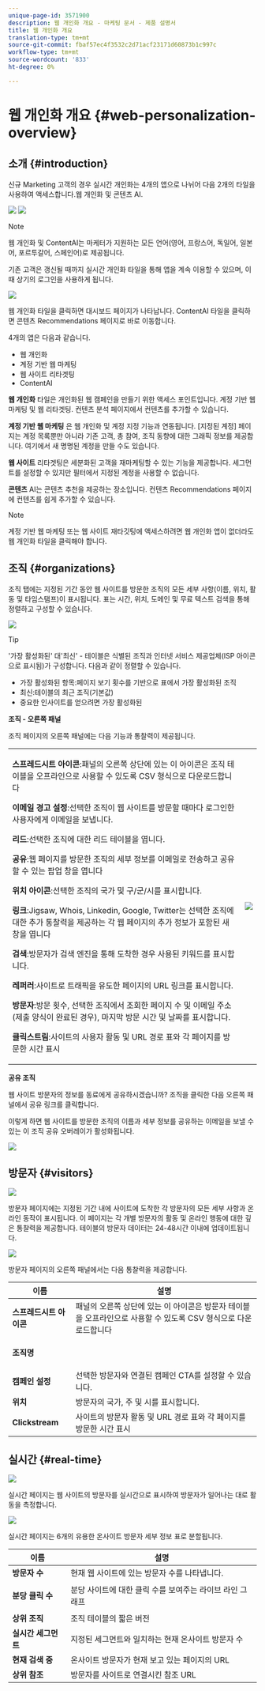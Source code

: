 ```yaml
---
unique-page-id: 3571900
description: 웹 개인화 개요 - 마케팅 문서 - 제품 설명서
title: 웹 개인화 개요
translation-type: tm+mt
source-git-commit: fbaf57ec4f3532c2d71acf23171d60873b1c997c
workflow-type: tm+mt
source-wordcount: '833'
ht-degree: 0%

---
```



# 웹 개인화 개요 {#web-personalization-overview}

## 소개 {#introduction}

신규 Marketing 고객의 경우 실시간 개인화는 4개의 앱으로 나뉘어 다음 2개의 타일을 사용하여 액세스합니다.웹 개인화 및 콘텐츠 AI.

![](assets/pasted-image-at-2016-03-23-02-45-pm.png) ![](assets/mlm-homepage-content-ai-281-29.png)

>[!NOTE]
>
>웹 개인화 및 ContentAI는 마케터가 지원하는 모든 언어(영어, 프랑스어, 독일어, 일본어, 포르투갈어, 스페인어)로 제공됩니다.

기존 고객은 갱신될 때까지 실시간 개인화 타일을 통해 앱을 계속 이용할 수 있으며, 이때 상기의 로그인을 사용하게 됩니다.

![](assets/image2016-2-9-8-3a52-3a32.png)

웹 개인화 타일을 클릭하면 대시보드 페이지가 나타납니다. ContentAI 타일을 클릭하면 콘텐츠 Recommendations 페이지로 바로 이동합니다.

4개의 앱은 다음과 같습니다.

* 웹 개인화
* 계정 기반 웹 마케팅
* 웹 사이트 리타겟팅
* ContentAI

**웹 개인화** 타일은 개인화된 웹 캠페인을 만들기 위한 액세스 포인트입니다. 계정 기반 웹 마케팅 및 웹 리타겟팅. 컨텐츠 분석 페이지에서 컨텐츠를 추가할 수 있습니다.

**계정 기반 웹 마케팅** 은 웹 개인화 및 계정 지정 기능과 연동됩니다. [지정된 계정] 페이지는 계정 목록뿐만 아니라 기존 고객, 총 참여, 조직 동향에 대한 그래픽 정보를 제공합니다. 여기에서 새 명명된 계정을 만들 수도 있습니다.

**웹 사이트** 리타겟팅은 세분화된 고객을 재마케팅할 수 있는 기능을 제공합니다. 세그먼트를 설정할 수 있지만 필터에서 지정된 계정을 사용할 수 없습니다.

**콘텐츠** AI는 콘텐츠 추천을 제공하는 장소입니다. 컨텐츠 Recommendations 페이지에 컨텐츠를 쉽게 추가할 수 있습니다.

>[!NOTE]
>
>계정 기반 웹 마케팅 또는 웹 사이트 재타깃팅에 액세스하려면 웹 개인화 앱이 없더라도 웹 개인화 타일을 클릭해야 합니다.

## 조직 {#organizations}

조직 탭에는 지정된 기간 동안 웹 사이트를 방문한 조직의 모든 세부 사항(이름, 위치, 활동 및 타임스탬프)이 표시됩니다. 표는 시간, 위치, 도메인 및 무료 텍스트 검색을 통해 정렬하고 구성할 수 있습니다.

![](assets/image2014-11-10-19-3a23-3a18.png)

>[!TIP]
>
>&#39;가장 활성화된&#39; 대&#39;최신&#39; - 테이블은 식별된 조직과 인터넷 서비스 제공업체(ISP 아이콘으로 표시됨)가 구성합니다. 다음과 같이 정렬할 수 있습니다.
>
>* 가장 활성화된 항목:페이지 보기 횟수를 기반으로 표에서 가장 활성화된 조직
>* 최신:테이블의 최근 조직(기본값)
>* 중요한 인사이트를 얻으려면 가장 활성화된


**조직 - 오른쪽 패널**

조직 페이지의 오른쪽 패널에는 다음 기능과 통찰력이 제공됩니다.

<table> 
 <tbody> 
  <tr> 
   <td><p><strong>스프레드시트 아이콘</strong>:패널의 오른쪽 상단에 있는 이 아이콘은 조직 테이블을 오프라인으로 사용할 수 있도록 CSV 형식으로 다운로드합니다</p><p><strong>이메일 경고 설정</strong>:선택한 조직이 웹 사이트를 방문할 때마다 로그인한 사용자에게 이메일을 보냅니다.</p><p><strong>리드</strong>:선택한 조직에 대한 리드 테이블을 엽니다.</p><p><strong>공유</strong>:웹 페이지를 방문한 조직의 세부 정보를 이메일로 전송하고 공유할 수 있는 팝업 창을 엽니다</p><p><strong>위치 아이콘</strong>:선택한 조직의 국가 및 구/군/시를 표시합니다.</p><p><strong>링크</strong>:Jigsaw, Whois, Linkedin, Google, Twitter는 선택한 조직에 대한 추가 통찰력을 제공하는 각 웹 페이지의 추가 정보가 포함된 새 창을 엽니다</p><p><strong>검색</strong>:방문자가 검색 엔진을 통해 도착한 경우 사용된 키워드를 표시합니다.</p><p><strong>레퍼러</strong>:사이트로 트래픽을 유도한 페이지의 URL 링크를 표시합니다.</p><p><strong>방문자</strong>:방문 횟수, 선택한 조직에서 조회한 페이지 수 및 이메일 주소(제출 양식이 완료된 경우), 마지막 방문 시간 및 날짜를 표시합니다.</p><p><strong>클릭스트림</strong>:사이트의 사용자 활동 및 URL 경로 표와 각 페이지를 방문한 시간 표시</p></td> 
   <td><img src="assets/image2014-11-10-19-3a22-3a47.png" data-linked-resource-id="5046291" data-linked-resource-type="attachment" data-base-url="https://docs.marketo.com" data-linked-resource-container-id="3571900"></td> 
  </tr> 
 </tbody> 
</table>

**공유 조직**

웹 사이트 방문자의 정보를 동료에게 공유하시겠습니까? 조직을 클릭한 다음 오른쪽 패널에서 공유 링크를 클릭합니다.

이렇게 하면 웹 사이트를 방문한 조직의 이름과 세부 정보를 공유하는 이메일을 보낼 수 있는 이 조직 공유 오버레이가 활성화됩니다.

![](assets/image2014-11-10-19-3a25-3a42.png)

## 방문자 {#visitors}

![](assets/wp-vis.jpg)

방문자 페이지에는 지정된 기간 내에 사이트에 도착한 각 방문자의 모든 세부 사항과 온라인 동작이 표시됩니다. 이 페이지는 각 개별 방문자의 활동 및 온라인 행동에 대한 깊은 통찰력을 제공합니다. 테이블의 방문자 데이터는 24-48시간 이내에 업데이트됩니다.

![](assets/image2014-11-10-19-3a45-3a49.png)

방문자 페이지의 오른쪽 패널에서는 다음 통찰력을 제공합니다.

<table> 
 <thead> 
  <tr> 
   <th colspan="1" rowspan="1">이름</th> 
   <th colspan="1" rowspan="1">설명</th> 
  </tr> 
 </thead> 
 <tbody> 
  <tr> 
   <td colspan="1" rowspan="1"><strong>스프레드시트 아이콘</strong></td> 
   <td colspan="1" rowspan="1">패널의 오른쪽 상단에 있는 이 아이콘은 방문자 테이블을 오프라인으로 사용할 수 있도록 CSV 형식으로 다운로드합니다</td> 
  </tr> 
  <tr> 
   <td colspan="1" rowspan="1"><p><strong>조직명</strong></p></td> 
   <td colspan="1" rowspan="1"> </td> 
  </tr> 
  <tr> 
   <td colspan="1" rowspan="1"><strong>캠페인 설정</strong></td> 
   <td colspan="1" rowspan="1">선택한 방문자와 연결된 캠페인 CTA를 설정할 수 있습니다.</td> 
  </tr> 
  <tr> 
   <td colspan="1"><strong>위치</strong></td> 
   <td colspan="1">방문자의 국가, 주 및 시를 표시합니다.</td> 
  </tr> 
  <tr> 
   <td colspan="1" rowspan="1"><strong>Clickstream</strong></td> 
   <td colspan="1" rowspan="1">사이트의 방문자 활동 및 URL 경로 표와 각 페이지를 방문한 시간 표시</td> 
  </tr> 
 </tbody> 
</table>

## 실시간 {#real-time}

![](assets/wp-real.jpg)

실시간 페이지는 웹 사이트의 방문자를 실시간으로 표시하여 방문자가 일어나는 대로 활동을 측정합니다.

![](assets/image2014-11-10-19-3a49-3a55.png)

실시간 페이지는 6개의 유용한 온사이트 방문자 세부 정보 표로 분할됩니다.

<table> 
 <thead> 
  <tr> 
   <th colspan="1" rowspan="1">이름</th> 
   <th colspan="1" rowspan="1">설명</th> 
  </tr> 
 </thead> 
 <tbody> 
  <tr> 
   <td colspan="1" rowspan="1"><strong>방문자 수</strong></td> 
   <td colspan="1" rowspan="1"> 현재 웹 사이트에 있는 방문자 수를 나타냅니다.</td> 
  </tr> 
  <tr> 
   <td colspan="1" rowspan="1"><p><strong>분당 클릭 수</strong></p></td> 
   <td colspan="1" rowspan="1"> 분당 사이트에 대한 클릭 수를 보여주는 라이브 라인 그래프</td> 
  </tr> 
  <tr> 
   <td colspan="1" rowspan="1"><strong>상위 조직</strong></td> 
   <td colspan="1" rowspan="1">조직 테이블의 짧은 버전</td> 
  </tr> 
  <tr> 
   <td colspan="1"><strong>실시간 세그먼트</strong></td> 
   <td colspan="1">지정된 세그먼트와 일치하는 현재 온사이트 방문자 수</td> 
  </tr> 
  <tr> 
   <td colspan="1"><strong>현재 검색 중</strong></td> 
   <td colspan="1">온사이트 방문자가 현재 보고 있는 페이지의 URL</td> 
  </tr> 
  <tr> 
   <td colspan="1" rowspan="1"><strong>상위 참조</strong></td> 
   <td colspan="1" rowspan="1">방문자를 사이트로 연결시킨 참조 URL</td> 
  </tr> 
 </tbody> 
</table>
